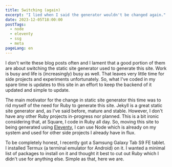 ```yaml
---
title: Switching (again)
excerpt: "I lied when I said the generator wouldn't be changed again."
date: 2023-12-05T18:00:00
postTags:
  - node
  - eleventy
  - ssg
  - meta
pageLang: en
---
```

I don't write these blog posts often and I lament that a good portion of them
are about switching the static site generator used to generate this site. Work
is busy and life is (increasingly) busy as well. That leaves very little time
for side projects and experiments unfortunately. So, what I've coded in my spare
time is updates to this site in an effort to keep the backend of it updated and
simple to update.

The main motivator for the change in static site generator this time was to rid
myself of the need for Ruby to generate this site. Jekyll is a great static site
generator and, as I've said before, mature and stable. However, I don't have any
other Ruby projects in-progress nor planned. This is a bit ironic considering
that, at Square, I code in Ruby all day. So, moving this site to being generated
using [Eleventy](https://www.11ty.dev/), I can use Node which is already on my
system and used for other side projects I already have in flux.

To be completely honest, I recently got a Samsung Galaxy Tab S9 FE tablet. I
installed Termux (a terminal emulator for Android) on it. I wanted a minimal
list of packages to install on it and thought it best to cut out Ruby which
I didn't use for anything else. Simple as that, here we are.
